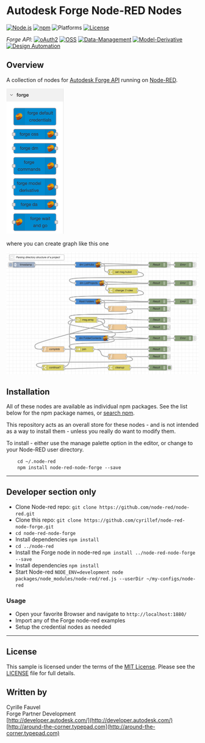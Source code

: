 # Autodesk Forge Node-RED Nodes

[![Node.js](https://img.shields.io/badge/Node.js-8.0.0-blue.svg)](https://nodejs.org/)
[![npm](https://img.shields.io/badge/npm-0.0.1-blue.svg)](https://www.npmjs.com/)
![Platforms](https://img.shields.io/badge/platform-windows%20%7C%20osx%20%7C%20linux-lightgray.svg)
[![License](http://img.shields.io/:license-mit-blue.svg)](http://opensource.org/licenses/MIT)

*Forge API*:
[![oAuth2](https://img.shields.io/badge/oAuth2-v1-green.svg)](http://developer-autodesk.github.io/)
[![OSS](https://img.shields.io/badge/OSS-v2-green.svg)](http://developer-autodesk.github.io/)
[![Data-Management](https://img.shields.io/badge/Data%20Management-v1-green.svg)](http://developer-autodesk.github.io/)
[![Model-Derivative](https://img.shields.io/badge/Model%20Derivative-v2-green.svg)](http://developer-autodesk.github.io/)
[![Design Automation](https://img.shields.io/badge/Design%20Automation-v3-green.svg)](http://developer-autodesk.github.io/)

## Overview

A collection of nodes for [Autodesk Forge API](https://forge.autodesk.com/) running on [Node-RED](http://nodered.org).

![ ](/images/library.png)

where you can create graph like this one

![ ](/images/example.png)

## Installation

All of these nodes are available as individual npm packages. See the list below for the
npm package names, or [search npm](https://www.npmjs.org/search?q=node-red-node-).

This repository acts as an overall store for these nodes - and is not
intended as a way to install them - unless you really do want to modify them.

To install - either use the manage palette option in the editor, or change to your Node-RED user directory.

        cd ~/.node-red
        npm install node-red-node-forge --save

--------

## Developer section only

- Clone Node-red repo: ```git clone https://github.com/node-red/node-red.git```
- Clone this repo: ```git clone https://github.com/cyrillef/node-red-node-forge.git```
- ```cd node-red-node-forge```
- Install dependencies ```npm install```
- ```cd ../node-red```
- Install the Forge node in node-red ```npm install ../node-red-node-forge --save```
- Install dependencies ```npm install```
- Start Node-red ```NODE_ENV=development node packages/node_modules/node-red/red.js --userDir ~/my-configs/node-red```

### Usage

- Open your favorite Browser and navigate to ```http://localhost:1880/```
- Import any of the Forge node-red examples
- Setup the credential nodes as needed

--------

## License

This sample is licensed under the terms of the [MIT License](http://opensource.org/licenses/MIT).
Please see the [LICENSE](LICENSE) file for full details.

## Written by

Cyrille Fauvel  
Forge Partner Development  
[http://developer.autodesk.com/](http://developer.autodesk.com/)  
[http://around-the-corner.typepad.com](http://around-the-corner.typepad.com)
